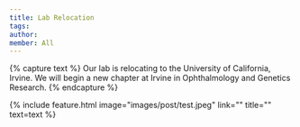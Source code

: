 ```yaml
---
title: Lab Relocation
tags:
author: 
member: All
---
```


{% capture text %} Our lab is relocating to the University of California, Irvine. We will begin a new chapter at Irvine in Ophthalmology and Genetics Research.
{% endcapture %}

{% include feature.html image="images/post/test.jpeg" link="" title="" text=text %}
